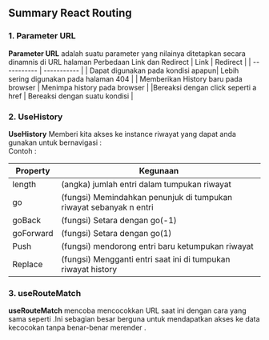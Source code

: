 ## Summary React Routing

### 1. Parameter URL

**Parameter URL** adalah suatu parameter yang nilainya ditetapkan secara dinamnis di URL halaman
Perbedaan Link dan Redirect
| Link | Redirect |
| ----------- | ----------- |
| Dapat digunakan pada kondisi apapun| Lebih sering digunakan pada halaman 404 |
| Memberikan History baru pada browser | Menimpa history pada browser |
|Bereaksi dengan click seperti a href | Bereaksi dengan suatu kondisi |

### 2. UseHistory

**UseHistory** Memberi kita akses ke instance riwayat yang dapat anda gunakan untuk bernavigasi :  
Contoh :

| Property  | Kegunaan                                                           |
| --------- | ------------------------------------------------------------------ |
| length    | (angka) jumlah entri dalam tumpukan riwayat                        |
| go        | (fungsi) Memindahkan penunjuk di tumpukan riwayat sebanyak n entri |
| goBack    | (fungsi) Setara dengan go(-1)                                      |
| goForward | (fungsi) Setara dengan go(1)                                       |
| Push      | (fungsi) mendorong entri baru ketumpukan riwayat                   |
| Replace   | (fungsi) Mengganti entri saat ini di tumpukan riwayat history      |

### 3. useRouteMatch

**useRouteMatch** mencoba mencocokkan URL saat ini dengan cara yang sama seperti <Route>.Ini sebagian besar berguna untuk mendapatkan akses ke data kecocokan tanpa benar-benar merender <Route>.
